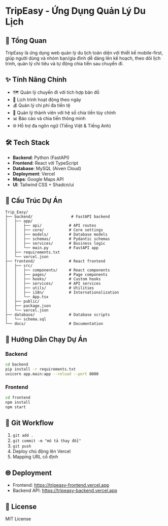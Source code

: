 # TripEasy - Ứng Dụng Quản Lý Du Lịch

## 🚀 Tổng Quan
TripEasy là ứng dụng web quản lý du lịch toàn diện với thiết kế mobile-first, giúp người dùng và nhóm bạn/gia đình dễ dàng lên kế hoạch, theo dõi lịch trình, quản lý chi tiêu và tự động chia tiền sau chuyến đi.

## ✨ Tính Năng Chính
- 🗺️ Quản lý chuyến đi với tích hợp bản đồ
- 📅 Lịch trình hoạt động theo ngày
- 💰 Quản lý chi phí đa tiền tệ
- 👥 Quản lý thành viên với hệ số chia tiền tùy chỉnh
- 📊 Báo cáo và chia tiền thông minh
- 🌐 Hỗ trợ đa ngôn ngữ (Tiếng Việt & Tiếng Anh)

## 🛠️ Tech Stack
- **Backend**: Python (FastAPI)
- **Frontend**: React với TypeScript
- **Database**: MySQL (Aiven Cloud)
- **Deployment**: Vercel
- **Maps**: Google Maps API
- **UI**: Tailwind CSS + Shadcn/ui

## 📁 Cấu Trúc Dự Án
```
Trip_Easy/
├── backend/                 # FastAPI backend
│   ├── app/
│   │   ├── api/            # API routes
│   │   ├── core/           # Core settings
│   │   ├── models/         # Database models
│   │   ├── schemas/        # Pydantic schemas
│   │   ├── services/       # Business logic
│   │   └── main.py         # FastAPI app
│   ├── requirements.txt
│   └── vercel.json
├── frontend/               # React frontend
│   ├── src/
│   │   ├── components/     # React components
│   │   ├── pages/          # Page components
│   │   ├── hooks/          # Custom hooks
│   │   ├── services/       # API services
│   │   ├── utils/          # Utilities
│   │   ├── i18n/           # Internationalization
│   │   └── App.tsx
│   ├── public/
│   ├── package.json
│   └── vercel.json
├── database/               # Database scripts
│   └── schema.sql
└── docs/                   # Documentation
```

## 🚀 Hướng Dẫn Chạy Dự Án

### Backend
```bash
cd backend
pip install -r requirements.txt
uvicorn app.main:app --reload --port 8000
```

### Frontend
```bash
cd frontend
npm install
npm start
```

## 📝 Git Workflow
1. `git add .`
2. `git commit -m "mô tả thay đổi"`
3. `git push`
4. Deploy chủ động lên Vercel
5. Mapping URL cố định

## 🌐 Deployment
- Frontend: https://tripeasy-frontend.vercel.app
- Backend API: https://tripeasy-backend.vercel.app

## 📄 License
MIT License
